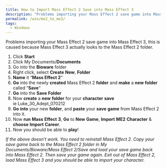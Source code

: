```yaml
---
title: How to Import Mass Effect 2 Save into Mass Effect 3
description: "Problems importing your Mass Effect 2 save game into Mass Effect 3, this is caused because Mass Effect 3 actually looks to the Mass Effect 2 folder."
permalink: /win/me2_to_me3/
tags:
  - Windows
---
```

Problems importing your Mass Effect 2 save game into Mass Effect 3, this is caused because Mass Effect 3 actually looks to the Mass Effect 2 folder.

  1. Click **Start**
  2. Click My Documents/**Documents**
  3. Go into the **Bioware** folder
  4. Right click, select **Create** **New**, **Folder**
  5. **Name** it &#8220;**Mass Effect 2**&#8220;
  6. **Go** into the newly **created** Mass Effect 2 **folder** and **make** a **new** **folder** called &#8220;**Save**&#8220;
  7. **Go** into the **Save** **Folder**
  8. Now **create** a **new** **folder** for your **character** **save** ie Luke\_30\_Adept_070212
  9. **Go** **into** your new **folder**, and **paste** your **save** **game** from Mass Effect 2 into it.
 10. Now **run** **Mass** **Effect** **3**, **Go** to **New** **Game**, **Import** **ME2** **Character** & **choose** **Import** **Career**.
 11. Now you should be able to **play**!

_If the above doesn&#8217;t work. You need to reinstall Mass Effect 2. Copy your save game back to the Mass Effect 2 folder in My Documents/Bioware/Mass Effect 2/Save and load your save game back into Mass Effect 2. Then save your game again. Exit out of Mass Effect 2, load Mass Effect 3 and you should be able to import your character._
